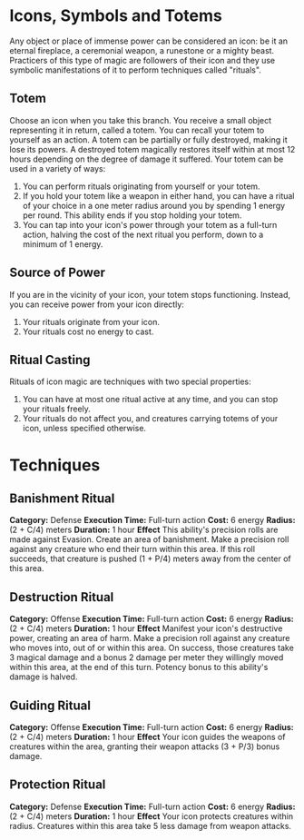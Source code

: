 # Icons, Symbols and Totems
Any object or place of immense power can be considered an icon: be it an eternal fireplace, a ceremonial weapon, a runestone or a mighty beast. Practicers of this type of magic are followers of their icon and they use symbolic manifestations of it to perform techniques called "rituals". 

## Totem
Choose an icon when you take this branch. You receive a small object representing it in return, called a totem. You can recall your totem to yourself as an action. A totem can be partially or fully destroyed, making it lose its powers. A destroyed totem magically restores itself within at most 12 hours depending on the degree of damage it suffered. Your totem can be used in a variety of ways:
1. You can perform rituals originating from yourself or your totem.
2. If you hold your totem like a weapon in either hand, you can have a ritual of your choice in a one meter radius around you by spending 1 energy per round. This ability ends if you stop holding your totem.
3. You can tap into your icon's power through your totem as a full-turn action, halving the cost of the next ritual you perform, down to a minimum of 1 energy.

## Source of Power
If you are in the vicinity of your icon, your totem stops functioning. Instead, you can receive power from your icon directly:
1. Your rituals originate from your icon.
2. Your rituals cost no energy to cast.

## Ritual Casting
Rituals of icon magic are techniques with two special properties:
1. You can have at most one ritual active at any time, and you can stop your rituals freely.
2. Your rituals do not affect you, and creatures carrying totems of your icon, unless specified otherwise.

# Techniques
## Banishment Ritual
**Category:** Defense
**Execution Time:** Full-turn action
**Cost:** 6 energy
**Radius:** (2 + C/4) meters
**Duration:** 1 hour
**Effect**
	This ability's precision rolls are made against Evasion.
	Create an area of banishment. Make a precision roll against any creature who end their turn within this area. If this roll succeeds, that creature is pushed (1 + P/4) meters away from the center of this area.

## Destruction Ritual
**Category:** Offense
**Execution Time:** Full-turn action
**Cost:** 6 energy
**Radius:** (2 + C/4) meters
**Duration:** 1 hour
**Effect**
	Manifest your icon's destructive power, creating an area of harm. Make a precision roll against any creature who moves into, out of or within this area. On success, those creatures take 3 magical damage and a bonus 2 damage per meter they willingly moved within this area, at the end of this turn. Potency bonus to this ability's damage is halved.

## Guiding Ritual
**Category:** Offense
**Execution Time:** Full-turn action
**Cost:** 6 energy
**Radius:** (2 + C/4) meters
**Duration:** 1 hour
**Effect**
	Your icon guides the weapons of creatures within the area, granting their weapon attacks (3 + P/3) bonus damage.

## Protection Ritual
**Category:** Defense
**Execution Time:** Full-turn action
**Cost:** 6 energy
**Radius:** (2 + C/4) meters
**Duration:** 1 hour
**Effect**
	Your icon protects creatures within radius. Creatures within this area take 5 less damage from weapon attacks. 
